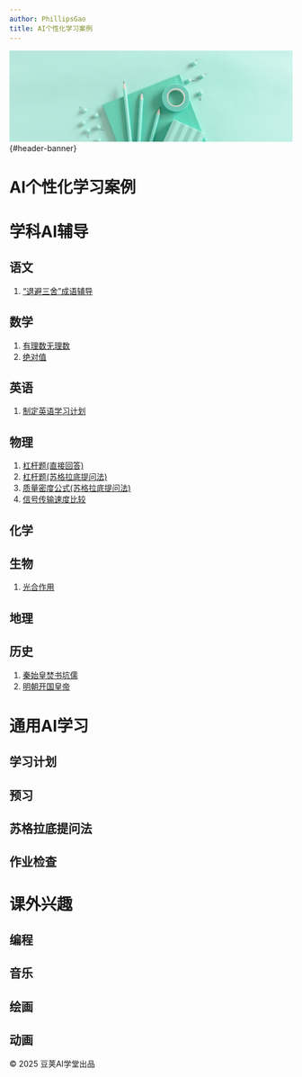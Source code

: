 ```yaml
---
author: PhillipsGao
title: AI个性化学习案例
---
```

<link rel="stylesheet" href="css/sspai.css">
<div id="header-greybox"></div>

![文章头图](pic/banner.png){#header-banner}

# AI个性化学习案例

# 学科AI辅导

## 语文
1. [“退避三舍”成语辅导](chinese/clear_input.html)

## 数学

1.  [有理数无理数](math/irrational_number.html)
1.  [绝对值](math/absolute_value.html)


## 英语
1. [制定英语学习计划](english/English_learning_plan.html)

## 物理
1. [杠杆题(直接回答)](physics/lever.html)
1. [杠杆题(苏格拉底提问法)](physics/lever_socrates.html)
1. [质量密度公式(苏格拉底提问法)](physics/roumv_socrates.html)
1. [信号传输速度比较](physics/signal_speed.html)

## 化学

## 生物
1. [光合作用](biology/photosynthesis.html)

## 地理

## 历史
1. [秦始皇焚书坑儒](history/fenshukengru.html)
1. [明朝开国皇帝](history/ming_dynasty.html)

# 通用AI学习

## 学习计划

## 预习

## 苏格拉底提问法

## 作业检查


# 课外兴趣

## 编程

## 音乐

## 绘画

## 动画

<div id="footer">
  <p>© 2025 豆荚AI学堂出品</p>
</div>